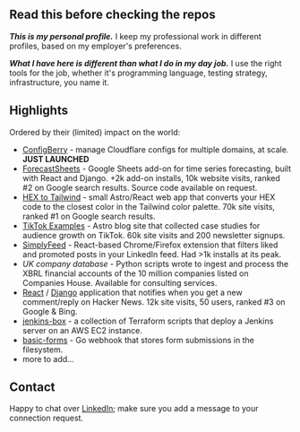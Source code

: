 ## Read this before checking the repos

**_This is my personal profile._** I keep my professional work in different profiles, based on my employer's preferences.

**_What I have here is different than what I do in my day job._** I use the right tools for the job, whether it's
programming language, testing strategy, infrastructure, you name it.

## Highlights

Ordered by their (limited) impact on the world:

- [ConfigBerry](https://configberry.com/) - manage Cloudflare configs for multiple domains, at scale. **JUST LAUNCHED**
- [ForecastSheets](https://forecastsheets.com) - Google Sheets add-on for time series forecasting, built with React and Django. +2k add-on installs, 10k website visits, ranked #2 on Google search results. Source code available on request.
- [HEX to Tailwind](https://github.com/mihailthebuilder/hex-tailwind/) - small Astro/React web app that converts your HEX code to the closest color in the Tailwind color palette. 70k site visits, ranked #1 on Google search results.
- [TikTok Examples](https://github.com/mihailthebuilder/tiktokexamples) - Astro blog site that collected case studies for audience growth on TikTok. 60k site visits and 200 newsletter signups.
- [SimplyFeed](https://github.com/mihailthebuilder/simplyfeed) - React-based Chrome/Firefox extension that filters liked and promoted posts in your LinkedIn feed. Had >1k installs at its peak.
- _UK company database_ - Python scripts wrote to ingest and process the XBRL financial accounts of the 10 million companies listed on Companies House. Available for consulting services.
- [React](https://github.com/mihailthebuilder/hackernewsalerts-frontend) / [Django](https://github.com/mihailthebuilder/hackernewsalerts-backend) application that notifies when you get a new comment/reply on Hacker News. 12k site visits, 50 users, ranked #3 on Google & Bing.
- [jenkins-box](https://github.com/mihailthebuilder/jenkins-box) - a collection of Terraform scripts that deploy a Jenkins server on an AWS EC2 instance.
- [basic-forms](https://github.com/mihailthebuilder/basic-forms/) - Go webhook that stores form submissions in the filesystem.
- more to add...

## Contact

Happy to chat over [LinkedIn](https://www.linkedin.com/in/mihailmarian/); make sure you add a message to your connection request.

